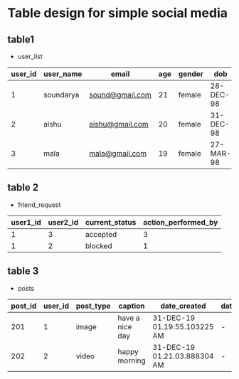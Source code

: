 # Table design for simple social media

## table1

* user_list

| user_id | user_name | email           | age | gender | dob       | created_date                 | status     |
|---------|-----------|-----------------|-----|--------|-----------|------------------------------|------------|
| 1       | soundarya | sound@gmail.com | 21  | female | 28-DEC-98 | 30-DEC-19 11.24.17.955164 PM | i_am_sound |
| 2       | aishu     | aishu@gmail.com | 20  | female | 31-DEC-98 | 30-DEC-19 11.24.17.959820 PM | i_am_ice   |
| 3       | mala      | mala@gmail.com  | 19  | female | 27-MAR-98 | 30-DEC-19 11.24.17.963878 PM | i_am_mala  |


## table 2

* friend_request

| user1_id | user2_id | current_status | action_performed_by |
|----------|----------|----------------|---------------------|
| 1        | 3        | accepted       | 3                   |
| 1        | 2        | blocked        | 1                   |

## table 3

* posts

| post_id | user_id | post_type | caption         | date_created                 | date_updated |
|---------|---------|-----------|-----------------|------------------------------|--------------|
| 201     | 1       | image     | have a nice day | 31-DEC-19 01.19.55.103225 AM |  -           |
| 202     | 2       | video     | happy morning   | 31-DEC-19 01.21.03.888304 AM |  -           |

